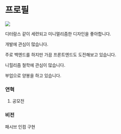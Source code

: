 # 프로필

![](/images/IMG_6982.png)



디터람스 같이 세련되고 미니멀리즘한 디자인을 좋아합니다.

개발에 관심이 많습니다. 

주로 백엔드를 하지만 가끔 프론트엔드도 도전해보고 있습니다.

니힐리즘 철학에 관심이 많습니다.

부업으로 양봉을 하고 있습니다. 


### 연혁

1. 공모전

### 비전

패시브 인컴 구현
